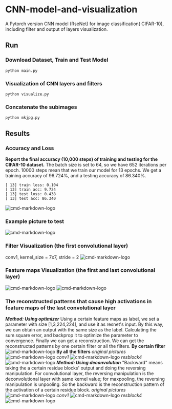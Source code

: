# CNN-model-and-visualization
A Pytorch version CNN model (RseNet) for image classification( CIFAR-10), including filter and output of layers visualization.


## Run
### Download Dataset, Train and Test Model
```
python main.py
```

### Visualization of CNN layers and filters
```
python visualize.py
```

### Concatenate the subimages
```
python mkjpg.py
```

## Results
### Accuracy and Loss
**Report the final accuracy (10,000 steps) of training and testing for the CIFAR-10 dataset.**
The batch size is set to 64, so we have 652 iterations per epoch. 10000 steps mean that we train our model for 13 epochs. We get a training accuracy of 96.724%, and a testing accuracy of 86.340%.
```
[ 13] train loss: 0.104
[ 13] train acc: 9.724
[ 13] test loss: 0.438
[ 13] test acc: 86.340
```
![cmd-markdown-logo](https://github.com/WangHelin1997/CNN-model-and-visualization/blob/master/res/res.png)

### Example picture to test
![cmd-markdown-logo](https://github.com/WangHelin1997/CNN-model-and-visualization/blob/master/orginal.jpg)

### Filter Visualization (the first convolutional layer)
conv1, kernel_size = 7x7, stride = 2
![cmd-markdown-logo](https://github.com/WangHelin1997/CNN-model-and-visualization/blob/master/filter/layer_vis_conv1.jpg)

### Feature maps Visualization (the first and last convolutional layer)
![cmd-markdown-logo](https://github.com/WangHelin1997/CNN-model-and-visualization/blob/master/output/layer_vis_conv1.jpg)
![cmd-markdown-logo](https://github.com/WangHelin1997/CNN-model-and-visualization/blob/master/output/layer_vis_resblock4_2_0.jpg)

### The reconstructed patterns that cause high activations in feature maps of the last convolutional layer
***Method: Using optimizer***
Using a certain feature maps as label, we set a parameter with size [1,3,224,224], and use it as resnet's input. By this way, we can obtain an output with the same size as the label. Calculating the sum square error, and backprop it to optimize the parameter to convergence. Finally we can get a reconstruction. We can get the reconstructed patterns by one certain filter or all the filters.
**By certain filter**
![cmd-markdown-logo](https://github.com/WangHelin1997/CNN-model-and-visualization/blob/master/generated/layer_vis_resblock4_2_1.jpg)
**By all the filters**
*original pictures*
![cmd-markdown-logo](https://github.com/WangHelin1997/CNN-model-and-visualization/blob/master/final.jpg)
*conv1*
![cmd-markdown-logo](https://github.com/WangHelin1997/CNN-model-and-visualization/blob/master/generated/final_optimizer_conv1.jpg)
*resblock4*
![cmd-markdown-logo](https://github.com/WangHelin1997/CNN-model-and-visualization/blob/master/generated/final_optimizer_res4.jpg)
***Method: Using deconvolution***
"Backward" means taking the a certain residue blocks' output and doing the reversing manipulation. For convolutional layer, the reversing manipulation is the deconvolutional layer with same kernel value; for maxpooling, the reversing manipulation is unpooling. So the backward is the reconstruction pattern of the activation of a certain residue block.
*original pictures*
![cmd-markdown-logo](https://github.com/WangHelin1997/CNN-model-and-visualization/blob/master/final.jpg)
*conv1*
![cmd-markdown-logo](https://github.com/WangHelin1997/CNN-model-and-visualization/blob/master/deconv/final_deconv1.jpg)
*resblock4*
![cmd-markdown-logo](https://github.com/WangHelin1997/CNN-model-and-visualization/blob/master/deconv/final_deconv2.jpg)


